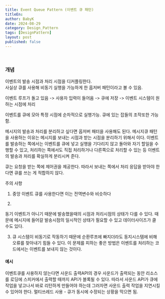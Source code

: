 ```yaml
---
title: Event Queue Pattern (이벤트 큐 패턴)
titleEn:
author: BabyK
date: 2024-08-29
category: Design_Pattern
tags: [DesignPattern]
layout: post
published: false
---
```

<br>

### 개념
이벤트의 발송 시점과 처리 시점을 디커플링한다.  
사실상 큐를 사용해 비동기 실행을 가능하게 한 옵저버 패턴이라고 볼 수 있음.

이벤트 루프가 돌고 있음 -> 사용자 입력이 들어옴 -> 큐에 저장 -> 이벤트 시스템이 원하는 시점에 처리  

이벤트를 큐에 모아 특정 시점에 순차적으로 실행가능. 큐에 있는 잡들의 조작또한 가능함.

메시지의 발송과 처리를 분리하고 싶다면 옵저버 패터을 사용해도 된다. 메시지큐 패턴을 사용하는 이유는 메시지를 보내는 시점과 받는 시점을 분리하기 위해서 이다.
이벤트를 발송하는 쪽에서는 이벤트를 큐에 넣고 실행을 기다리지 않고 돌아와 자기 할일을 수행할 수 있고, 처리하는 쪽에서도 직접 처리하거나 다른쪽으로 처리할 수 있는 등 이벤트의 발송과 처리를 확실하게 분리시켜 준다.

큐는 요청을 받는 쪽에 제어권을 제공한다. 따라서 보내는 쪽에서 처리 응답을 받아야 한다면 큐를 쓰는 게 적합하지 않다.  

주의 사항

1. 중앙 이벤트 큐를 사용한다면 이는 전역변수와 비슷하다

2. 
동기 이벤트가 아니기 때문에 발송했을때의 시점과 처리시점의 상태가 다를 수 있다. 때문에 메시지에 들어갈 발송시점의 일시적인 상태가 필요할 수 있고 데이터사이즈가 클 수도 있다.  

3. 큐 시스템이 비동기로 작동하기 때문에 순환루프에 빠지더라도 동지시스템에 비해 오류를 찾아내기 힘들 수 있다. 이 문제를 피하는 좋은 방법은 이벤트를 처리하는 코드에서는 이벤트를 보내지 않는 것이다. 


#### 예시
이벤트큐를 사용하지 않는다면 사운드 출력API의 경우 사운드가 출력되는 동안 리소스를 로딩에 스피커에서 출력할 때까지 API가 블록될 수 있다. 따라서 사운드 API가 큐에 작업을 넣고나서 바로 리턴하게 만들어야 하는데 그러자면 사운드 출력 작업을 지연시킬 수 있어야 한다.
멀티쓰레드 사용 - 큐가 동시에 수정되는 상황을 막으면 됨.


